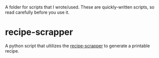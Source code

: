 A folder for scripts that I wrote/used. These are quickly-written scripts, so read carefully before you use it.

# recipe-scrapper
A python script that ultilizes the [recipe-scrapper](https://github.com/hhursev/recipe-scrapers) to generate a printable recipe.

